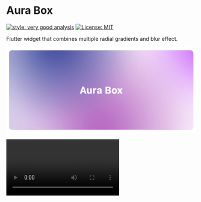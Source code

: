 # Aura Box

[![style: very good analysis][very_good_analysis_badge]][very_good_analysis_link]
[![License: MIT][license_badge]][license_link]

Flutter widget that combines multiple radial gradients and blur effect.

![Aura box banner image](readme_banner.png)

![Aura box banner image](readme_example_recording.mp4)

[license_badge]: https://img.shields.io/badge/license-MIT-blue.svg
[license_link]: https://opensource.org/licenses/MIT
[very_good_analysis_badge]: https://img.shields.io/badge/style-very_good_analysis-B22C89.svg
[very_good_analysis_link]: https://pub.dev/packages/very_good_analysis
